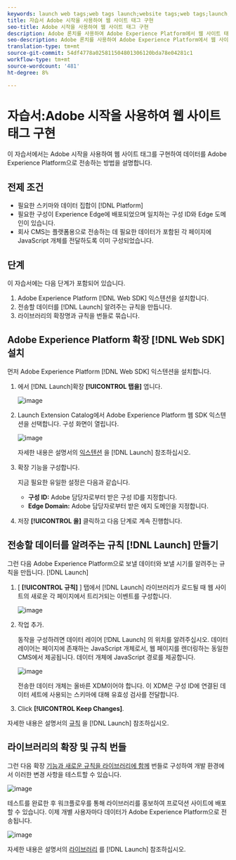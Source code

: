 ```yaml
---
keywords: launch web tags;web tags launch;website tags;web tags;launch;Launch
title: 자습서 Adobe 시작을 사용하여 웹 사이트 태그 구현
seo-title: Adobe 시작을 사용하여 웹 사이트 태그 구현
description: Adobe 론치를 사용하여 Adobe Experience Platform에서 웹 사이트 태그 구현
seo-description: Adobe 론치를 사용하여 Adobe Experience Platform에서 웹 사이트 태그 구현
translation-type: tm+mt
source-git-commit: 54df4778a025811504801306120bda78e04281c1
workflow-type: tm+mt
source-wordcount: '481'
ht-degree: 8%

---
```



# 자습서:Adobe 시작을 사용하여 웹 사이트 태그 구현

이 자습서에서는 Adobe 시작을 사용하여 웹 사이트 태그를 구현하여 데이터를 Adobe Experience Platform으로 전송하는 방법을 설명합니다.

## 전제 조건

* 필요한 스키마와 데이터 집합이 [!DNL Platform]
* 필요한 구성이 Experience Edge에 배포되었으며 일치하는 구성 ID와 Edge 도메인이 있습니다.
* 회사 CMS는 플랫폼용으로 전송하는 데 필요한 데이터가 포함된 각 페이지에 JavaScript 개체를 전달하도록 이미 구성되었습니다.

## 단계

이 자습서에는 다음 단계가 포함되어 있습니다.

1. Adobe Experience Platform [!DNL Web SDK] 익스텐션을 설치합니다.
1. 전송할 데이터를 [!DNL Launch] 알려주는 규칙을 만듭니다.
1. 라이브러리의 확장명과 규칙을 번들로 묶습니다.

## Adobe Experience Platform 확장 [!DNL Web SDK] 설치

먼저 Adobe Experience Platform [!DNL Web SDK] 익스텐션을 설치합니다.

1. 에서 [!DNL Launch]확장 **[!UICONTROL 탭을]** 엽니다.

   ![image](assets/launch-overview.png)

1. Launch Extension Catalog에서 Adobe Experience Platform 웹 SDK 익스텐션을 선택합니다. 구성 화면이 열립니다.

   ![image](assets/launch-extension-install.png)

   자세한 내용은 설명서의 [익스텐션](https://docs.adobe.com/content/help/en/launch/using/reference/manage-resources/extensions/overview.html) 을 [!DNL Launch] 참조하십시오.

1. 확장 기능을 구성합니다.

   지금 필요한 유일한 설정은 다음과 같습니다.

   * **구성 ID:** Adobe 담당자로부터 받은 구성 ID를 지정합니다.
   * **Edge Domain:** Adobe 담당자로부터 받은 에지 도메인을 지정합니다.

1. 저장 **[!UICONTROL 을]** 클릭하고 다음 단계로 계속 진행합니다.

## 전송할 데이터를 알려주는 규칙 [!DNL Launch] 만들기

그런 다음 Adobe Experience Platform으로 보낼 데이터와 보낼 시기를 알려주는 규칙을 만듭니다. [!DNL Launch]

1. [ **[!UICONTROL 규칙]** ] 탭에서 [!DNL Launch] 라이브러리가 로드될 때 웹 사이트의 새로운 각 페이지에서 트리거되는 이벤트를 구성합니다.

   ![image](assets/launch-make-a-rule.png)

1. 작업 추가.

   동작을 구성하려면 데이터 레이어 [!DNL Launch] 의 위치를 알려주십시오. 데이터 레이어는 페이지에 존재하는 JavaScript 개체로서, 웹 페이지를 렌더링하는 동일한 CMS에서 제공됩니다. 데이터 개체에 JavaScript 경로를 제공합니다.

   ![image](assets/launch-add-aep-action.png)

   전송한 데이터 개체는 올바른 XDM이어야 합니다. 이 XDM은 구성 ID에 연결된 데이터 세트에 사용되는 스키마에 대해 유효성 검사를 전달합니다.

1. Click **[!UICONTROL Keep Changes]**.

자세한 내용은 설명서의 [규칙](https://docs.adobe.com/content/help/ko-KR/launch/using/reference/manage-resources/rules.html) 을 [!DNL Launch] 참조하십시오.

## 라이브러리의 확장 및 규칙 번들

그런 다음 확장 [기능과 새로운 규칙을 라이브러리에 함께](https://docs.adobe.com/content/help/ko-KR/launch/using/reference/publish/overview.html) 번들로 구성하여 개발 환경에서 이러한 변경 사항을 테스트할 수 있습니다.

![image](assets/launch-add-changes-to-library.png)

테스트를 완료한 후 워크플로우를 통해 라이브러리를 홍보하여 프로덕션 사이트에 배포할 수 있습니다. 이제 개별 사용자마다 데이터가 Adobe Experience Platform으로 전송됩니다.

![image](assets/launch-promote-library.png)

자세한 내용은 설명서의 [라이브러리](https://docs.adobe.com/content/help/ko-KR/launch/using/reference/publish/libraries.html) 를 [!DNL Launch] 참조하십시오.